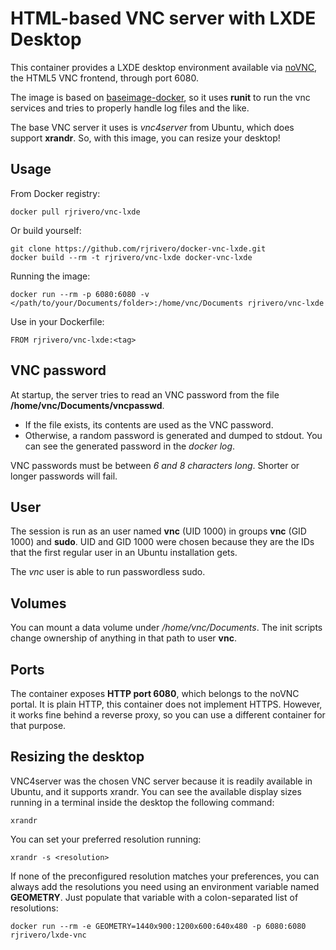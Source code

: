HTML-based VNC server with LXDE Desktop
=======================================

This container provides a LXDE desktop environment available via
[noVNC](https://kanaka.github.io/noVNC/), the HTML5 VNC frontend,
through port 6080.

The image is based on [baseimage-docker](https://github.com/phusion/baseimage-docker),
so it uses **runit** to run the vnc services and tries to properly
handle log files and the like.

The base VNC server it uses is *vnc4server* from Ubuntu, which does
support **xrandr**. So, with this image, you can resize your desktop!

Usage
-----

From Docker registry:

```
docker pull rjrivero/vnc-lxde
```

Or build yourself:

```
git clone https://github.com/rjrivero/docker-vnc-lxde.git
docker build --rm -t rjrivero/vnc-lxde docker-vnc-lxde
```

Running the image:

```
docker run --rm -p 6080:6080 -v </path/to/your/Documents/folder>:/home/vnc/Documents rjrivero/vnc-lxde
```

Use in your Dockerfile:

```
FROM rjrivero/vnc-lxde:<tag>
```

VNC password
------------

At startup, the server tries to read an VNC password from the file
**/home/vnc/Documents/vncpasswd**.

  - If the file exists, its contents are used as the VNC password.
  - Otherwise, a random password is generated and dumped to stdout. You can see the generated password in the *docker log*.

VNC passwords must be between *6 and 8 characters long*. Shorter or longer passwords will fail.

User
----

The session is run as an user named **vnc** (UID 1000) in groups **vnc**
(GID 1000) and **sudo**. UID and GID 1000 were chosen because they are the
IDs that the first regular user in an Ubuntu installation gets.

The *vnc* user is able to run passwordless sudo.

Volumes
-------

You can mount a data volume under */home/vnc/Documents*. The init scripts change ownership
of anything in that path to user **vnc**.


Ports
-----

The container exposes **HTTP port 6080**, which belongs to the noVNC portal. It is plain HTTP,
this container does not implement HTTPS. However, it works fine behind a reverse proxy, so you can
use a different container for that purpose.

Resizing the desktop
--------------------

VNC4server was the chosen VNC server because it is readily available in Ubuntu, and it supports
xrandr. You can see the available display sizes running in a terminal inside the desktop the
following command:

```
xrandr
```

You can set your preferred resolution running:

```
xrandr -s <resolution>
```

If none of the preconfigured resolution matches your preferences, you can always add the
resolutions you need using an environment variable named **GEOMETRY**. Just populate
that variable with a colon-separated list of resolutions:

```
docker run --rm -e GEOMETRY=1440x900:1200x600:640x480 -p 6080:6080 rjrivero/lxde-vnc
```
